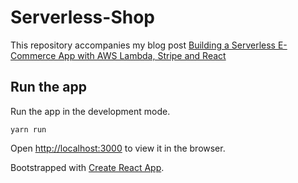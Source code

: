 # Serverless-Shop

This repository accompanies my blog post [Building a Serverless E-Commerce App with AWS Lambda, Stripe and React](https://medium.com/@patrickmichelberger/building-a-serverless-e-commerce-app-with-aws-lambda-stripe-and-react-4663e241710b)

## Run the app

Run the app in the development mode.<br>
```
yarn run 
```
Open [http://localhost:3000](http://localhost:3000) to view it in the browser.

Bootstrapped with [Create React App](https://github.com/facebookincubator/create-react-app).

